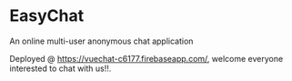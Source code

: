 # EasyChat
An online multi-user anonymous chat application

Deployed @ https://vuechat-c6177.firebaseapp.com/, welcome everyone interested to chat with us!!.
